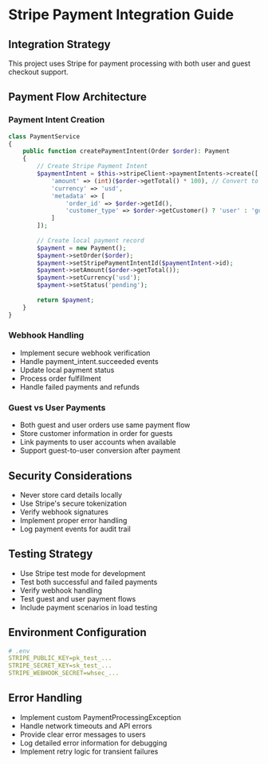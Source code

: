 # Stripe Payment Integration Guide

## Integration Strategy
This project uses Stripe for payment processing with both user and guest checkout support.

## Payment Flow Architecture

### Payment Intent Creation
```php
class PaymentService
{
    public function createPaymentIntent(Order $order): Payment
    {
        // Create Stripe Payment Intent
        $paymentIntent = $this->stripeClient->paymentIntents->create([
            'amount' => (int)($order->getTotal() * 100), // Convert to cents
            'currency' => 'usd',
            'metadata' => [
                'order_id' => $order->getId(),
                'customer_type' => $order->getCustomer() ? 'user' : 'guest'
            ]
        ]);
        
        // Create local payment record
        $payment = new Payment();
        $payment->setOrder($order);
        $payment->setStripePaymentIntentId($paymentIntent->id);
        $payment->setAmount($order->getTotal());
        $payment->setCurrency('usd');
        $payment->setStatus('pending');
        
        return $payment;
    }
}
```

### Webhook Handling
- Implement secure webhook verification
- Handle payment_intent.succeeded events
- Update local payment status
- Process order fulfillment
- Handle failed payments and refunds

### Guest vs User Payments
- Both guest and user orders use same payment flow
- Store customer information in order for guests
- Link payments to user accounts when available
- Support guest-to-user conversion after payment

## Security Considerations
- Never store card details locally
- Use Stripe's secure tokenization
- Verify webhook signatures
- Implement proper error handling
- Log payment events for audit trail

## Testing Strategy
- Use Stripe test mode for development
- Test both successful and failed payments
- Verify webhook handling
- Test guest and user payment flows
- Include payment scenarios in load testing

## Environment Configuration
```yaml
# .env
STRIPE_PUBLIC_KEY=pk_test_...
STRIPE_SECRET_KEY=sk_test_...
STRIPE_WEBHOOK_SECRET=whsec_...
```

## Error Handling
- Implement custom PaymentProcessingException
- Handle network timeouts and API errors
- Provide clear error messages to users
- Log detailed error information for debugging
- Implement retry logic for transient failures
